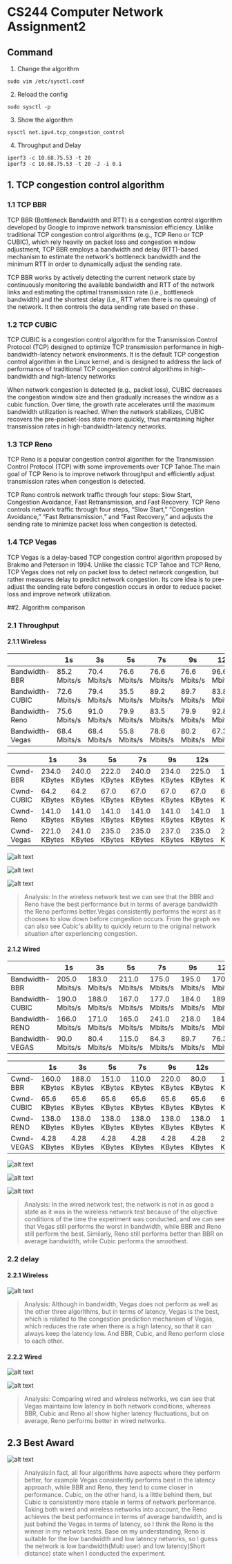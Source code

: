 # CS244 Computer Network Assignment2

## Command

1. Change the algorithm
```
sudo vim /etc/sysctl.conf
```

2. Reload the config
```
sudo sysctl -p
```

3. Show the algorithm
```
sysctl net.ipv4.tcp_congestion_control
```

4. Throughput and Delay
```
iperf3 -c 10.68.75.53 -t 20
iperf3 -c 10.68.75.53 -t 20 -J -i 0.1
```

## 1. TCP congestion control algorithm
### 1.1 TCP BBR
TCP BBR (Bottleneck Bandwidth and RTT) is a congestion control algorithm developed by Google to improve network transmission efficiency. Unlike traditional TCP congestion control algorithms (e.g., TCP Reno or TCP CUBIC), which rely heavily on packet loss and congestion window adjustment, TCP BBR employs a bandwidth and delay (RTT)-based mechanism to estimate the network's bottleneck bandwidth and the minimum RTT in order to dynamically adjust the sending rate.

TCP BBR works by actively detecting the current network state by continuously monitoring the available bandwidth and RTT of the network links and estimating the optimal transmission rate (i.e., bottleneck bandwidth) and the shortest delay (i.e., RTT when there is no queuing) of the network. It then controls the data sending rate based on these .

### 1.2 TCP CUBIC
TCP CUBIC is a congestion control algorithm for the Transmission Control Protocol (TCP) designed to optimize TCP transmission performance in high-bandwidth-latency network environments. It is the default TCP congestion control algorithm in the Linux kernel, and is designed to address the lack of performance of traditional TCP congestion control algorithms in high-bandwidth and high-latency networks

When network congestion is detected (e.g., packet loss), CUBIC decreases the congestion window size and then gradually increases the window as a cubic function. Over time, the growth rate accelerates until the maximum bandwidth utilization is reached. When the network stabilizes, CUBIC recovers the pre-packet-loss state more quickly, thus maintaining higher transmission rates in high-bandwidth-latency networks.

### 1.3 TCP Reno
TCP Reno is a popular congestion control algorithm for the Transmission Control Protocol (TCP) with some improvements over TCP Tahoe.The main goal of TCP Reno is to improve network throughput and efficiently adjust transmission rates when congestion is detected.

TCP Reno controls network traffic through four steps: Slow Start, Congestion Avoidance, Fast Retransmission, and Fast Recovery. TCP Reno controls network traffic through four steps, “Slow Start,” “Congestion Avoidance,” “Fast Retransmission,” and “Fast Recovery,” and adjusts the sending rate to minimize packet loss when congestion is detected.

### 1.4 TCP Vegas
TCP Vegas is a delay-based TCP congestion control algorithm proposed by Brakmo and Peterson in 1994. Unlike the classic TCP Tahoe and TCP Reno, TCP Vegas does not rely on packet loss to detect network congestion, but rather measures delay to predict network congestion. Its core idea is to pre-adjust the sending rate before congestion occurs in order to reduce packet loss and improve network utilization.

##2. Algorithm comparison

### 2.1 Throughput
#### 2.1.1 Wireless

|  | 1s | 3s | 5s | 7s | 9s | 12s | 15s | 20s | AVG |
| --- | --- | --- | --- | --- | --- | --- | --- | --- | --- |
| Bandwidth-BBR | 85.2 Mbits/s | 70.4 Mbits/s | 76.6 Mbits/s | 76.6 Mbits/s | 76.6 Mbits/s | 96.6 Mbits/s | 76.3 Mbits/s | 90.2 Mbits/s |79.8 Mbits/s |
| Bandwidth-CUBIC | 72.6 Mbits/s | 79.4 Mbits/s | 35.5 Mbits/s | 89.2 Mbits/s | 89.7 Mbits/s | 83.8 Mbits/s | 80.7 Mbits/s | 76.8 Mbits/s |79.6 Mbits/s |
| Bandwidth-Reno | 75.6 Mbits/s | 91.0 Mbits/s | 79.9 Mbits/s | 83.5 Mbits/s | 79.9 Mbits/s | 92.8 Mbits/s | 81.7 Mbits/s | 79.4 Mbits/s |83.1 Mbits/s |
| Bandwidth-Vegas | 68.4 Mbits/s | 68.4 Mbits/s | 55.8 Mbits/s | 78.6 Mbits/s | 80.2 Mbits/s | 67.3 Mbits/s | 82.2 Mbits/s | 90.5 Mbits/s |77.4 Mbits/s |


|  | 1s | 3s | 5s | 7s | 9s | 12s | 15s | 20s  |
| --- | --- | --- | --- | --- | --- | --- | --- | --- |
| Cwnd-BBR | 234.0 KBytes | 240.0 KBytes | 222.0 KBytes | 240.0 KBytes | 234.0 KBytes | 225.0 KBytes | 185.0 KBytes | 248.0 KBytes |
| Cwnd-CUBIC | 64.2 KBytes | 64.2 KBytes | 67.0 KBytes | 67.0 KBytes | 67.0 KBytes | 67.0 KBytes | 67.0 KBytes | 67.0 KBytes|
| Cwnd-Reno | 141.0 KBytes | 141.0 KBytes | 141.0 KBytes | 141.0 KBytes | 141.0 KBytes | 141.0 KBytes | 141.0 KBytes | 141.0 KBytes |
| Cwnd-Vegas | 221.0 KBytes | 241.0 KBytes | 235.0 KBytes | 235.0 KBytes | 237.0 KBytes | 235.0 KBytes | 214.0 KBytes | 182.0 KBytes |

![alt text](image/image.png)

![alt text](image/Wireless_Bandwidth.png)

![alt text](image/Wireless_Cwnd.png)

>Analysis: In the wireless network test we can see that the BBR and Reno have the best performance but in terms of average bandwidth the Reno performs better.Vegas consistently performs the worst as it chooses to slow down before congestion occurs. From the graph we can also see Cubic's ability to quickly return to the original network situation after experiencing congestion.

#### 2.1.2 Wired

|  | 1s | 3s | 5s | 7s | 9s | 12s | 15s | 20s | AVG |
| --- | --- | --- | --- | --- | --- | --- | --- | --- | --- |
| Bandwidth-BBR | 205.0 Mbits/s | 183.0 Mbits/s | 211.0 Mbits/s | 175.0 Mbits/s | 195.0 Mbits/s | 170.0 Mbits/s | 214.0 Mbits/s | 188.0 Mbits/s |188.0 Mbits/s |
| Bandwidth-CUBIC | 190.0 Mbits/s | 188.0 Mbits/s | 167.0 Mbits/s | 177.0 Mbits/s | 184.0 Mbits/s | 189.0 Mbits/s | 176.0 Mbits/s | 195.0 Mbits/s |186.0 Mbits/s |
| Bandwidth-RENO | 166.0 Mbits/s | 171.0 Mbits/s | 165.0 Mbits/s | 241.0 Mbits/s | 218.0 Mbits/s | 184.0 Mbits/s | 209.0 Mbits/s | 203.0 Mbits/s |201.0 Mbits/s |
| Bandwidth-VEGAS | 90.0 Mbits/s | 80.4 Mbits/s | 115.0 Mbits/s | 84.3 Mbits/s | 89.7 Mbits/s | 76.3 Mbits/s | 81.5 Mbits/s | 76.3 Mbits/s |84.9 Mbits/s |

|  | 1s | 3s | 5s | 7s | 9s | 12s | 15s | 20s  |
| --- | --- | --- | --- | --- | --- | --- | --- | --- |
| Cwnd-BBR | 160.0 KBytes | 188.0 KBytes | 151.0 KBytes | 110.0 KBytes | 220.0 KBytes | 80.0 KBytes | 157.0 KBytes | 134.0 KBytes |
| Cwnd-CUBIC | 65.6 KBytes | 65.6 KBytes | 65.6 KBytes | 65.6 KBytes | 65.6 KBytes | 65.6 KBytes | 65.6 KBytes | 65.6 KBytes|
| Cwnd-RENO | 138.0 KBytes | 138.0 KBytes | 138.0 KBytes | 138.0 KBytes | 138.0 KBytes | 138.0 KBytes | 138.0 KBytes | 138.0 KBytes |
| Cwnd-VEGAS | 4.28 KBytes | 4.28 KBytes | 4.28 KBytes | 4.28 KBytes | 4.28 KBytes | 4.28 KBytes | 2.85 KBytes | 4.28 KBytes |

![alt text](image/Wired_image.png)

![alt text](image/Wired_Bandwidth.png)

![alt text](image/Wired_Cwnd.png)

>Analysis: In the wired network test, the network is not in as good a state as it was in the wireless network test because of the objective conditions of the time the experiment was conducted, and we can see that Vegas still performs the worst in bandwidth, while BBR and Reno still perform the best. Similarly, Reno still performs better than BBR on average bandwidth, while Cubic performs the smoothest.

### 2.2 delay

#### 2.2.1 Wireless

![alt text](image/Wireless_delay.png)

>Analysis: Although in bandwidth, Vegas does not perform as well as the other three algorithms, but in terms of latency, Vegas is the best, which is related to the congestion prediction mechanism of Vegas, which reduces the rate when there is a high latency, so that it can always keep the latency low. And BBR, Cubic, and Reno perform close to each other.


#### 2.2.2 Wired

![alt text](image/Wired_delay.png)

![alt text](image/delay_wired_wireless.png)

>Analysis: Comparing wired and wireless networks, we can see that Vegas maintains low latency in both network conditions, whereas BBR, Cubic and Reno all show higher latency fluctuations, but on average, Reno performs better in wired networks.

## 2.3 Best Award
![alt text](image/RENO_Performance.png)

>Analysis:In fact, all four algorithms have aspects where they perform better, for example Vegas consistently performs best in the latency approach, while BBR and Reno, they tend to come closer in performance. Cubic, on the other hand, is a little behind them, but Cubic is consistently more stable in terms of network performance. Taking both wired and wireless networks into account, the Reno achieves the best performance in terms of average bandwidth, and is just behind the Vegas in terms of latency, so I think the Reno is the winner in my network tests. Base on my understanding, Reno is suitable for the low bandwidth and low latency networks, so I guess the network is low bandwidth(Multi user) and low latency(Short distance) state when I conducted the experiment.
